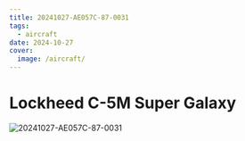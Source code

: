 ```yaml
---
title: 20241027-AE057C-87-0031
tags:
  - aircraft
date: 2024-10-27
cover:
  image: /aircraft/
---
```


# Lockheed C-5M Super Galaxy

![20241027-AE057C-87-0031](/aircraft/20241027-AE057C-87-0031.jpg)